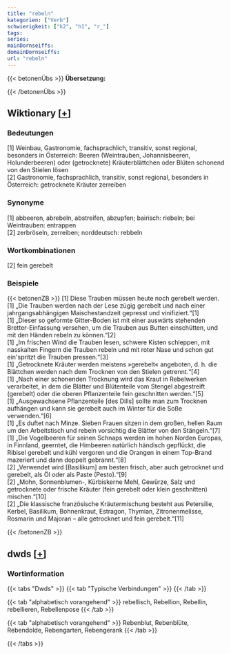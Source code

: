 ```yaml
---
title: "rebeln"
kategorien: ["Verb"]
schwierigkeit: ["k2", "h1", "r_"]
tags:
series:
mainDornseiffs:
domainDornseiffs:
url: "rebeln"
---
```


{{< betonenÜbs >}}
**Übersetzung:**  
  
{{< /betonenÜbs >}}

## Wiktionary [[+](https://de.wiktionary.org/wiki/rebeln)]

### Bedeutungen
[1] Weinbau, Gastronomie, fachsprachlich, transitiv, sonst regional, besonders in Österreich: Beeren (Weintrauben, Johannisbeeren, Holunderbeeren) oder (getrocknete) Kräuterblättchen oder Blüten schonend von den Stielen lösen  
[2] Gastronomie, fachsprachlich, transitiv, sonst regional, besonders in Österreich: getrocknete Kräuter zerreiben  

### Synonyme
[1] abbeeren, abrebeln, abstreifen, abzupfen; bairisch: riebeln; bei Weintrauben: entrappen  
[2] zerbröseln, zerreiben; norddeutsch: rebbeln  

### Wortkombinationen
[2] fein gerebelt  

### Beispiele
{{< betonenZB >}}
[1] Diese Trauben müssen heute noch gerebelt werden.  
[1] „Die Trauben werden nach der Lese zügig gerebelt und nach einer jahrgangsabhängigen Maischestandzeit gepresst und vinifiziert.“[1]  
[1] „Dieser so geformte Gitter-Boden ist mit einer auswärts stehenden Bretter-Einfassung versehen, um die Trauben aus Butten einschütten, und mit den Händen rebeln zu können.“[2]  
[1] „Im frischen Wind die Trauben lesen, schwere Kisten schleppen, mit nasskalten Fingern die Trauben rebeln und mit roter Nase und schon gut ein'spritzt die Trauben pressen.“[3]  
[1] „Getrocknete Kräuter werden meistens »gerebelt« angeboten, d. h. die Blättchen werden nach dem Trocknen von den Stielen getrennt.“[4]  
[1] „Nach einer schonenden Trocknung wird das Kraut in Rebelwerken verarbeitet, in dem die Blätter und Blütenteile vom Stengel abgestreift (gerebelt) oder die oberen Pflanzenteile fein geschnitten werden.“[5]  
[1] „Ausgewachsene Pflanzenteile [des Dills] sollte man zum Trocknen aufhängen und kann sie gerebelt auch im Winter für die Soße verwenden.“[6]  
[1] „Es duftet nach Minze. Sieben Frauen sitzen in dem großen, hellen Raum um den Arbeitstisch und rebeln vorsichtig die Blätter von den Stängeln.“[7]  
[1] „Die Vogelbeeren für seinen Schnaps werden im hohen Norden Europas, in Finnland, geerntet, die Himbeeren natürlich händisch gepflückt, die Ribisel gerebelt und kühl vergoren und die Orangen in einem Top-Brand mazeriert und dann doppelt gebrannt.“[8]  
[2] „Verwendet wird [Basilikum] am besten frisch, aber auch getrocknet und gerebelt, als Öl oder als Paste (Pesto).“[9]  
[2] „Mohn, Sonnenblumen-, Kürbiskerne Mehl, Gewürze, Salz und getrocknete oder frische Kräuter (fein gerebelt oder klein geschnitten) mischen.“[10]  
[2] „Die klassische französische Kräutermischung besteht aus Petersilie, Kerbel, Basilikum, Bohnenkraut, Estragon, Thymian, Zitronenmelisse, Rosmarin und Majoran – alle getrocknet und fein gerebelt.“[11]  

{{< /betonenZB >}}


## dwds [[+](https://www.dwds.de/wb/rebeln)]

### Wortinformation
{{< tabs "Dwds" >}}
{{< tab "Typische Verbindungen" >}}
{{< /tab >}}

{{< tab "alphabetisch vorangehend" >}}
rebellisch, Rebellion, Rebellin, rebellieren, Rebellenpose
{{< /tab >}}

{{< tab "alphabetisch vorangehend" >}}
Rebenblut, Rebenblüte, Rebendolde, Rebengarten, Rebengerank
{{< /tab >}}

{{< /tabs >}}

